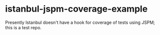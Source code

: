 # istanbul-jspm-coverage-example
Presently Istanbul doesn't have a hook for coverage of tests using JSPM; this is a test repo.
